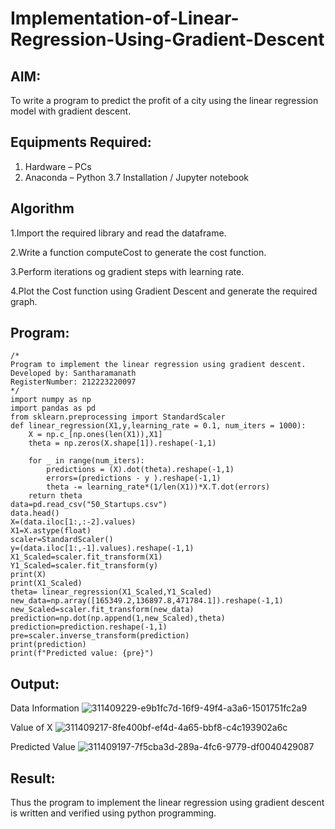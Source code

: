 # Implementation-of-Linear-Regression-Using-Gradient-Descent

## AIM:
To write a program to predict the profit of a city using the linear regression model with gradient descent.

## Equipments Required:
1. Hardware – PCs
2. Anaconda – Python 3.7 Installation / Jupyter notebook

## Algorithm
1.Import the required library and read the dataframe.

2.Write a function computeCost to generate the cost function.

3.Perform iterations og gradient steps with learning rate.

4.Plot the Cost function using Gradient Descent and generate the required graph.

## Program:
```
/*
Program to implement the linear regression using gradient descent.
Developed by: Santharamanath
RegisterNumber: 212223220097
*/
import numpy as np
import pandas as pd
from sklearn.preprocessing import StandardScaler
def linear_regression(X1,y,learning_rate = 0.1, num_iters = 1000):
    X = np.c_[np.ones(len(X1)),X1]
    theta = np.zeros(X.shape[1]).reshape(-1,1)
    
    for _ in range(num_iters):
        predictions = (X).dot(theta).reshape(-1,1)
        errors=(predictions - y ).reshape(-1,1)
        theta -= learning_rate*(1/len(X1))*X.T.dot(errors)
    return theta
data=pd.read_csv("50_Startups.csv")
data.head()
X=(data.iloc[1:,:-2].values)
X1=X.astype(float)
scaler=StandardScaler()
y=(data.iloc[1:,-1].values).reshape(-1,1)
X1_Scaled=scaler.fit_transform(X1)
Y1_Scaled=scaler.fit_transform(y)
print(X)
print(X1_Scaled)
theta= linear_regression(X1_Scaled,Y1_Scaled)
new_data=np.array([165349.2,136897.8,471784.1]).reshape(-1,1)
new_Scaled=scaler.fit_transform(new_data)
prediction=np.dot(np.append(1,new_Scaled),theta)
prediction=prediction.reshape(-1,1)
pre=scaler.inverse_transform(prediction)
print(prediction)
print(f"Predicted value: {pre}")
```

## Output:
Data Information
![311409229-e9b1fc7d-16f9-49f4-a3a6-1501751fc2a9](https://github.com/Santharamanath/Implementation-of-Linear-Regression-Using-Gradient-Descent/assets/149035289/986b932e-cd55-42eb-9b0d-aa97a2142a42)

Value of X
![311409217-8fe400bf-ef4d-4a65-bbf8-c4c193902a6c](https://github.com/Santharamanath/Implementation-of-Linear-Regression-Using-Gradient-Descent/assets/149035289/39df1666-313e-4f6b-b41b-eec83bb26546)

Predicted Value
![311409197-7f5cba3d-289a-4fc6-9779-df0040429087](https://github.com/Santharamanath/Implementation-of-Linear-Regression-Using-Gradient-Descent/assets/149035289/b422a607-5211-40f9-a48b-e999c20acaa4)

## Result:
Thus the program to implement the linear regression using gradient descent is written and verified using python programming.
